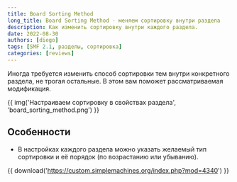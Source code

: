```yaml
---
title: Board Sorting Method
long_title: Board Sorting Method - меняем сортировку внутри раздела
description: Как изменить сортировку внутри каждого раздела.
date: 2022-08-30
authors: [diego]
tags: [SMF 2.1, разделы, сортировка]
categories: [reviews]
---
```


Иногда требуется изменить способ сортировки тем внутри конкретного раздела, не
трогая остальные. В этом вам поможет рассматриваемая модификация.

<!-- more -->

{{ img('Настраиваем сортировку в свойствах раздела', 'board_sorting_method.png') }}

## Особенности

* В настройках каждого раздела можно указать желаемый тип сортировки и её порядок (по возрастанию или убыванию).

{{ download('https://custom.simplemachines.org/index.php?mod=4340') }}
